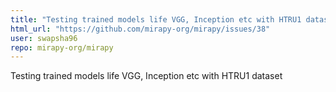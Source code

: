 ```yaml
---
title: "Testing trained models life VGG, Inception etc with HTRU1 dataset"
html_url: "https://github.com/mirapy-org/mirapy/issues/38"
user: swapsha96
repo: mirapy-org/mirapy
---
```


Testing trained models life VGG, Inception etc with HTRU1 dataset